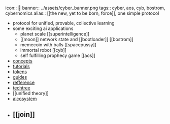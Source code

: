 icon:: 🔵
banner:: ../assets/cyber_banner.png
tags:: cyber, aos, cyb, bostrom, cybernomics
alias:: [[the new, yet to be born, force]], one simple protocol

- protocol for unified, provable, collective learning
- some exciting ai applications
	- planet scale [[superintelligence]]
	- [[moon]] network state and [[bootloader]] [[bostrom]]
	- memecoin with balls [[spacepussy]]
	- immortal robot [[cyb]]
	- self fulfilling prophecy game [[aos]]
- [concepts](cyber/concepts)
- [tutorials](cyber/tutorials)
- [tokens](cyber/tokens)
- [guides](cyber/guides)
- [refference](cyber/reference)
- [techtree](cyber/techtree)
- [[unified theory]]
- [aicosystem](cyber/aicosystem)
- ## [[join]]